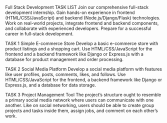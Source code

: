 Full Stack Development TASK LIST Join our comprehensive full-stack development internship. Gain hands-on experience in frontend (HTML/CSS/JavaScript) and backend (Node.js/Django/Flask) technologies. Work on real-world projects, integrate frontend and backend components, and collaborate with experienced developers. Prepare for a successful career in full-stack development.

TASK 1 Simple E-commerce Store Develop a basic e-commerce store with product listings and a shopping cart. Use HTML/CSS/JavaScript for the frontend and a backend framework like Django or Express.js with a database for product management and order processing.

TASK 2 Social Media Platform Develop a social media platform with features like user profiles, posts, comments, likes, and follows. Use HTML/CSS/JavaScript for the frontend, a backend framework like Django or Express.js, and a database for data storage.

TASK 3 Project Management Tool The project’s structure ought to resemble a primary social media network where users can communicate with one another. Like on social networking, users should be able to create group projects and tasks inside them, assign jobs, and comment on each other’s work.
